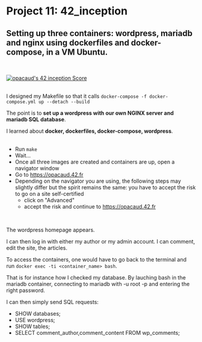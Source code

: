 # Project 11: 42_inception

## Setting up three containers: wordpress, mariadb and nginx using dockerfiles and docker-compose, in a VM Ubuntu.
</br>

[![opacaud's 42 inception Score](https://badge42.vercel.app/api/v2/cl2g6sk3a013609l6l237136q/project/2487499)](https://github.com/JaeSeoKim/badge42)
</br>
</br>

I designed my Makefile so that it calls ```docker-compose -f docker-compose.yml up --detach --build```
</br>

The point is to **set up a wordpress with our own NGINX server and mariadb SQL database**.
</br>

I learned about **docker, dockerfiles, docker-compose, wordpress**.
</br>
</br>

* Run ```make```
* Wait...
* Once all three images are created and containers are up, open a navigator window
* Go to https://opacaud.42.fr
* Depending on the navigator you are using, the following steps may slightly differ but the spirit remains the same: you have to accept the risk to go on a site self-certified
  * click on "Advanced"
  * accept the risk and continue to https://opacaud.42.fr
</br>

The wordpress homepage appears.
</br>

I can then log in with either my author or my admin account. I can comment, edit the site, the articles.
</br>

To access the containers, one would have to go back to the terminal and run ```docker exec -ti <container_name> bash```.
</br>

That is for instance how I checked my database. By lauching bash in the mariadb container, connecting to mariadb with -u root -p and entering the right password.
</br>

I can then simply send SQL requests:
* SHOW databases;
* USE wordpress;
* SHOW tables;
* SELECT comment_author,comment_content FROM wp_comments;
</br>
